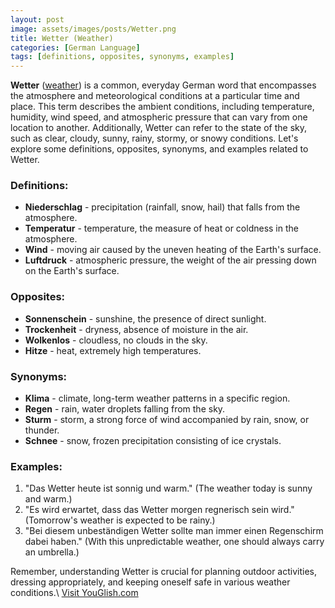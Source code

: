 ```yaml
---
layout: post
image: assets/images/posts/Wetter.png
title: Wetter (Weather)
categories: [German Language]
tags: [definitions, opposites, synonyms, examples]
---
```


**Wetter** ([weather](https://en.wikipedia.org/wiki/Weather)) is a common, everyday German word that encompasses the atmosphere and meteorological conditions at a particular time and place. This term describes the ambient conditions, including temperature, humidity, wind speed, and atmospheric pressure that can vary from one location to another. Additionally, Wetter can refer to the state of the sky, such as clear, cloudy, sunny, rainy, stormy, or snowy conditions. Let's explore some definitions, opposites, synonyms, and examples related to Wetter.

### Definitions:
- **Niederschlag** - precipitation (rainfall, snow, hail) that falls from the atmosphere.
- **Temperatur** - temperature, the measure of heat or coldness in the atmosphere.
- **Wind** - moving air caused by the uneven heating of the Earth's surface.
- **Luftdruck** - atmospheric pressure, the weight of the air pressing down on the Earth's surface.

### Opposites:
- **Sonnenschein** - sunshine, the presence of direct sunlight.
- **Trockenheit** - dryness, absence of moisture in the air.
- **Wolkenlos** - cloudless, no clouds in the sky.
- **Hitze** - heat, extremely high temperatures.

### Synonyms:
- **Klima** - climate, long-term weather patterns in a specific region.
- **Regen** - rain, water droplets falling from the sky.
- **Sturm** - storm, a strong force of wind accompanied by rain, snow, or thunder.
- **Schnee** - snow, frozen precipitation consisting of ice crystals.

### Examples:
1. "Das Wetter heute ist sonnig und warm." (The weather today is sunny and warm.)
2. "Es wird erwartet, dass das Wetter morgen regnerisch sein wird." (Tomorrow's weather is expected to be rainy.)
3. "Bei diesem unbeständigen Wetter sollte man immer einen Regenschirm dabei haben." (With this unpredictable weather, one should always carry an umbrella.)

Remember, understanding Wetter is crucial for planning outdoor activities, dressing appropriately, and keeping oneself safe in various weather conditions.\ <a id="yg-widget-0" class="youglish-widget" data-query="Wetter" data-lang="german" data-components="8412" data-auto-start="0" data-bkg-color="theme_light" data-title="How%20to%20pronounce%20Wetter%20in%20German"  rel="nofollow" href="https://youglish.com">Visit YouGlish.com</a><script async src="https://youglish.com/public/emb/widget.js" charset="utf-8"></script>